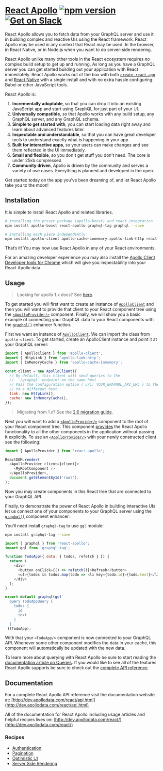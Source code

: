# [React Apollo](http://dev.apollodata.com/react/) [![npm version](https://badge.fury.io/js/react-apollo.svg)](https://badge.fury.io/js/react-apollo) [![Get on Slack](https://img.shields.io/badge/slack-join-orange.svg)](http://www.apollostack.com/#slack)

React Apollo allows you to fetch data from your GraphQL server and use it in building complex and reactive UIs using the React framework. React Apollo may be used in any context that React may be used. In the browser, in React Native, or in Node.js when you want to do server-side rendering.

React Apollo unlike many other tools in the React ecosystem requires _no_ complex build setup to get up and running. As long as you have a GraphQL server you can get started building out your application with React immediately. React Apollo works out of the box with both [`create-react-app`][] and [React Native][] with a single install and with no extra hassle configuring Babel or other JavaScript tools.

[`create-react-app`]: https://github.com/facebookincubator/create-react-app
[react native]: http://facebook.github.io/react-native

React Apollo is:

1. **Incrementally adoptable**, so that you can drop it into an existing JavaScript app and start using GraphQL for just part of your UI.
2. **Universally compatible**, so that Apollo works with any build setup, any GraphQL server, and any GraphQL schema.
3. **Simple to get started with**, you can start loading data right away and learn about advanced features later.
4. **Inspectable and understandable**, so that you can have great developer tools to understand exactly what is happening in your app.
5. **Built for interactive apps**, so your users can make changes and see them reflected in the UI immediately.
6. **Small and flexible**, so you don't get stuff you don't need. The core is under 25kb compressed.
7. **Community driven**, Apollo is driven by the community and serves a variety of use cases. Everything is planned and developed in the open.

Get started today on the app you’ve been dreaming of, and let React Apollo take you to the moon!

## Installation

It is simple to install React Apollo and related libraries.

```bash
# installing the preset package (apollo-boost) and react integration
npm install apollo-boost react-apollo graphql-tag graphql --save

# installing each piece independently
npm install apollo-client apollo-cache-inmemory apollo-link-http react-apollo graphql-tag graphql ---save
```

That’s it! You may now use React Apollo in any of your React environments.

For an amazing developer experience you may also install the [Apollo Client Developer tools for Chrome][] which will give you inspectability into your React Apollo data.

[apollo client developer tools for chrome]: https://chrome.google.com/webstore/detail/apollo-client-developer-t/jdkknkkbebbapilgoeccciglkfbmbnfm

## Usage

> Looking for apollo 1.x docs? See [here](https://s3.amazonaws.com/apollo-docs-1.x/index.html).

To get started you will first want to create an instance of [`ApolloClient`][] and then you will want to provide that client to your React component tree using the [`<ApolloProvider/>`][] component. Finally, we will show you a basic example of connecting your GraphQL data to your React components with the [`graphql()`][] enhancer function.

First we want an instance of [`ApolloClient`][]. We can import the class from `apollo-client`.
To get started, create an ApolloClient instance and point it at your GraphQL server:

```js
import { ApolloClient } from 'apollo-client';
import { HttpLink } from 'apollo-link-http';
import { InMemoryCache } from 'apollo-cache-inmemory';

const client = new ApolloClient({
  // By default, this client will send queries to the
  //  `/graphql` endpoint on the same host
  // Pass the configuration option { uri: YOUR_GRAPHQL_API_URL } to the `HttpLink` to connect
  // to a different host
  link: new HttpLink(),
  cache: new InMemoryCache(),
});
```

> Migrating from 1.x? See the [2.0 migration guide](https://www.apollographql.com/docs/react/2.0-migration.html).

Next you will want to add a [`<ApolloProvider/>`][] component to the root of your React component tree. This component [provides](https://reactjs.org/docs/context.html) the React Apollo functionality to all the other components in the application without passing it explicitly. To use an [`<ApolloProvider/>`][] with your newly constructed client see the following:

```js
import { ApolloProvider } from 'react-apollo';

ReactDOM.render(
  <ApolloProvider client={client}>
    <MyRootComponent />
  </ApolloProvider>,
  document.getElementById('root'),
);
```

Now you may create components in this React tree that are connected to your GraphQL API.

Finally, to demonstrate the power of React Apollo in building interactive UIs let us connect one of your components to your GraphQL server using the [`graphql()`][] component enhancer:

You'll need install `graphql-tag` to use `gql` module:

```bash
npm install graphql-tag --save
```

```js
import { graphql } from 'react-apollo';
import gql from 'graphql-tag';

function TodoApp({ data: { todos, refetch } }) {
  return (
    <div>
      <button onClick={() => refetch()}>Refresh</button>
      <ul>{todos && todos.map(todo => <li key={todo.id}>{todo.text}</li>)}</ul>
    </div>
  );
}

export default graphql(gql`
  query TodoAppQuery {
    todos {
      id
      text
    }
  }
`)(TodoApp);
```

With that your `<TodoApp/>` component is now connected to your GraphQL API. Whenever some other component modifies the data in your cache, this component will automatically be updated with the new data.

To learn more about querying with React Apollo be sure to start reading the [documentation article on Queries][]. If you would like to see all of the features React Apollo supports be sure to check out the [complete API reference][].


[`apolloclient`]: http://dev.apollodata.com/core/apollo-client-api.html#apollo-client
[`<apolloprovider/>`]: http://dev.apollodata.com/react/api.html#ApolloProvider
[`graphql()`]: http://dev.apollodata.com/react/api.html#graphql
[`createnetworkinterface`]: http://dev.apollodata.com/core/network.html
[`<provider/>` component in `react-redux`]: https://github.com/reactjs/react-redux/blob/master/docs/api.md#provider-store
[documentation article on queries]: http://dev.apollodata.com/react/queries.html
[complete api reference]: http://dev.apollodata.com/react/api.html
[**full-stack react + graphql tutorial**]: https://dev-blog.apollodata.com/full-stack-react-graphql-tutorial-582ac8d24e3b#.w8e9j7jmp
[learn apollo]: https://www.learnapollo.com/

## Documentation

For a complete React Apollo API reference visit the documentation website at: [http://dev.apollodata.com/react/api.html](http://dev.apollodata.com/react/api.html)

All of the documentation for React Apollo including usage articles and helpful recipes lives on: [http://dev.apollodata.com/react/](http://dev.apollodata.com/react/)

### Recipes

* [Authentication](http://dev.apollodata.com/react/auth.html)
* [Pagination](http://dev.apollodata.com/react/pagination.html)
* [Optimistic UI](http://dev.apollodata.com/react/optimistic-ui.html)
* [Server Side Rendering](https://www.apollographql.com/docs/react/recipes/server-side-rendering.html)
